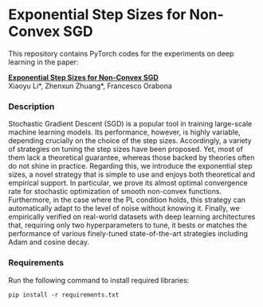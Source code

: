 # Exponential Step Sizes for Non-Convex SGD
This repository contains PyTorch codes for the experiments on deep learning in the paper:

**[Exponential Step Sizes for Non-Convex SGD](https://arxiv.org/abs/2002.05273)**  
Xiaoyu Li*, Zhenxun Zhuang*, Francesco Orabona

### Description
Stochastic Gradient Descent (SGD) is a popular tool in training large-scale machine learning models. Its performance, however, is highly variable, depending crucially on the choice of the step sizes. Accordingly, a variety of strategies on tuning the step sizes have been proposed. Yet, most of them lack a theoretical guarantee, whereas those backed by theories often do not shine in practice. Regarding this, we introduce the exponential step sizes, a novel strategy that is simple to use and enjoys both theoretical and empirical support. In particular, we prove its almost optimal convergence rate for stochastic optimization of smooth non-convex functions. Furthermore, in the case where the PL condition holds, this strategy can automatically adapt to the level of noise without knowing it. Finally, we empirically verified on real-world datasets with deep learning architectures that, requiring only two hyperparameters to tune, it bests or matches the performance of various finely-tuned state-of-the-art strategies including Adam and cosine decay.

### Requirements
Run the following command to install required libraries:
```
pip install -r requirements.txt
```
